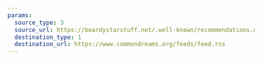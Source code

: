 ```yaml
---
params:
  source_type: 3
  source_url: https://beardystarstuff.net/.well-known/recommendations.opml
  destination_type: 1
  destination_url: https://www.commondreams.org/feeds/feed.rss
---
```

